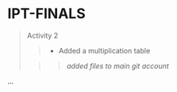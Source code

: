 # IPT-FINALS

> Activity 2 
>
>> - Added a multiplication table
>
>>> *added files to main git account*
>
>

... 